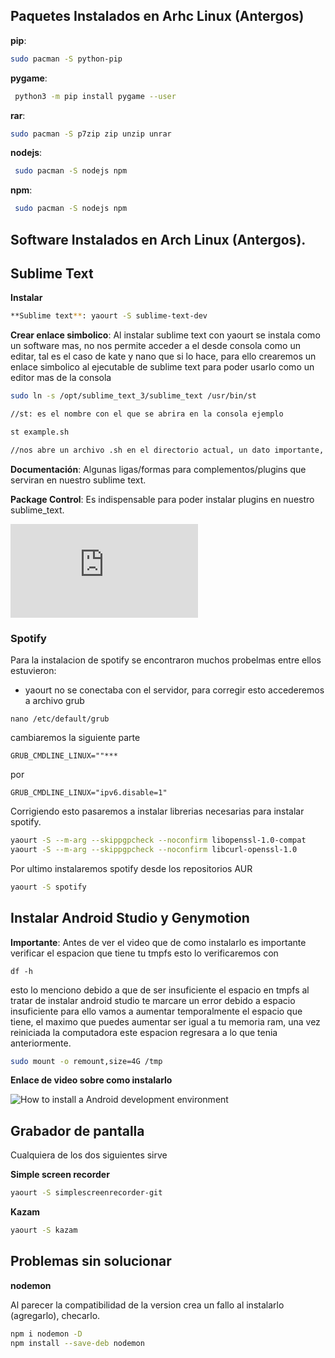 ## Paquetes Instalados en Arhc Linux (Antergos)

**pip**: 
```sh 
sudo pacman -S python-pip 
```

**pygame**: 
```sh
 python3 -m pip install pygame --user 
 ```


**rar**: 
```sh 
sudo pacman -S p7zip zip unzip unrar 
```


**nodejs**:
```sh
 sudo pacman -S nodejs npm
```

**npm**:
```sh
 sudo pacman -S nodejs npm
```

## Software Instalados en Arch Linux (Antergos).


## Sublime Text
**Instalar**
```sh
**Sublime text**: yaourt -S sublime-text-dev
```


**Crear enlace simbolico**: Al instalar sublime text con yaourt se instala como un software mas, no nos permite acceder a el desde consola como un editar, tal es el caso de kate y nano que si lo hace, para ello crearemos un enlace simbolico al ejecutable de sublime text para poder usarlo como un editor mas de la consola

```sh
sudo ln -s /opt/sublime_text_3/sublime_text /usr/bin/st

//st: es el nombre con el que se abrira en la consola ejemplo 

st example.sh

//nos abre un archivo .sh en el directorio actual, un dato importante, solo guardando (ctrl+s), el archivo se creara. 
```


**Documentación**: Algunas ligas/formas para complementos/plugins que serviran en nuestro sublime text.


**Package Control**: Es indispensable para poder instalar plugins en nuestro sublime_text.


![Package Control](http://docs.sublimetext.info/en/latest/getting_started/install.html)

### Spotify
Para la instalacion de spotify se encontraron muchos probelmas entre ellos estuvieron:

*   yaourt no se conectaba con el servidor, para corregir esto accederemos a archivo grub 
```sudo 
nano /etc/default/grub 
```
cambiaremos la siguiente parte

```
GRUB_CMDLINE_LINUX=""***
```
por 
```
GRUB_CMDLINE_LINUX="ipv6.disable=1"
```
Corrigiendo esto pasaremos a instalar librerias necesarias para instalar spotify.
```sh
yaourt -S --m-arg --skippgpcheck --noconfirm libopenssl-1.0-compat
yaourt -S --m-arg --skippgpcheck --noconfirm libcurl-openssl-1.0
```

Por ultimo instalaremos spotify desde los repositorios AUR 
```sh
yaourt -S spotify
```

## Instalar Android Studio y Genymotion

**Importante**: Antes de ver el video que de como instalarlo es importante verificar el espacion que tiene tu tmpfs esto lo verificaremos con 
```
df -h
```
esto lo menciono debido a que de ser insuficiente el espacio en tmpfs al tratar de instalar android studio te marcare un error debido a espacio insuficiente para ello vamos a aumentar temporalmente el espacio que tiene, el maximo que puedes aumentar ser igual a tu memoria ram, una vez reiniciada la computadora este espacion regresara a lo que tenia anteriormente.
```sh
sudo mount -o remount,size=4G /tmp
```

**Enlace de video sobre como instalarlo**


![How to install a Android development environment](https://www.youtube.com/watch?v=2EGDIOpp088&list=PL7GYLzJcFl5McgMTp2ve_d6tqMq78ReaE&index=115)

## Grabador de pantalla
Cualquiera de los dos siguientes sirve

**Simple screen recorder**
```sh
yaourt -S simplescreenrecorder-git
```

**Kazam**
```sh
yaourt -S kazam

```





## Problemas sin solucionar
**nodemon**

Al parecer la compatibilidad de la version crea un fallo al instalarlo (agregarlo), checarlo.

```sh
npm i nodemon -D
npm install --save-deb nodemon

```